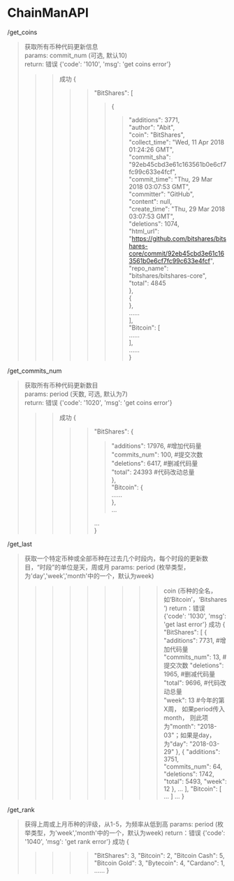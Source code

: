 # ChainManAPI  
  
  
/get_coins  
>获取所有币种代码更新信息  
>params: commit_num (可选, 默认10)  
>return: 错误  {'code': '1010', 'msg': 'get coins error'}  
>>>成功  {  
>>>>>"BitShares": [  
>>>>>>{  
>>>>>>>"additions": 3771,  
>>>>>>>"author": "Abit",  
>>>>>>>"coin": "BitShares",  
>>>>>>>"collect_time": "Wed, 11 Apr 2018 01:24:26 GMT",  
>>>>>>>"commit_sha": "92eb45cbd3e61c163561b0e6cf7fc99c633e4fcf",  
>>>>>>>"commit_time": "Thu, 29 Mar 2018 03:07:53 GMT",  
>>>>>>>"committer": "GitHub",  
>>>>>>>"content": null,  
>>>>>>>"create_time": "Thu, 29 Mar 2018 03:07:53 GMT",  
>>>>>>>"deletions": 1074,  
>>>>>>>"html_url": "https://github.com/bitshares/bitshares-core/commit/92eb45cbd3e61c163561b0e6cf7fc99c633e4fcf",  
>>>>>>>"repo_name": "bitshares/bitshares-core",  
>>>>>>>"total": 4845  
>>>>>>},  
>>>>>>{  
>>>>>>},  
>>>>>>......  
>>>>>],  
>>>>>"Bitcoin": [  
>>>>>>>......  
>>>>>>],  
>>>>......  
>>>}  
>>>
  
/get_commits_num  
>获取所有币种代码更新数目  
>params: period (天数, 可选, 默认为7)  
>return: 错误	{'code': '1020', 'msg': 'get coins error'}  
>>>成功	{  
>>>>>"BitShares": {  
>>>>>>"additions": 17976,   #增加代码量  
>>>>>>"commits_num": 100,   #提交次数  
>>>>>>"deletions": 6417,    #删减代码量  
>>>>>>"total": 24393        #代码改动总量  
>>>>>},   
>>>>>"Bitcoin": {  
>>>>>>......  
>>>>>},   
>>>>>...  
>>>>>  
>>>>>...  
>>>>} 

/get_last
>获取一个特定币种或全部币种在过去几个时段内，每个时段的更新数目，“时段”的单位是天，周或月
>params: period (枚举类型，为'day','week','month'中的一个，默认为week)
>>>>>>>>>coin (币种的全名，如‘Bitcoin’，‘Bitshares’)
>return：错误	{'code': '1030', 'msg': 'get last error'}
>>>成功 {
>>>"BitShares": [
>>>>{
>>>>>>"additions": 7731, #增加代码量
>>>>>>"commits_num": 13, #提交次数
>>>>>>"deletions": 1965, #删减代码量
>>>>>>"total": 9696, 	 #代码改动总量  
>>>>>>"week": 13		 #今年的第X周， 如果period传入month， 则此项为"month": "2018-03"；如果是day，为"day": "2018-03-29"
>>>>}, 
>>>>{
>>>>>>"additions": 3751, 
>>>>>>"commits_num": 64, 
>>>>>>"deletions": 1742, 
>>>>>>"total": 5493, 
>>>>>>"week": 12
>>>>}, 
>>>>...
>>], 
>>"Bitcoin": [
>>>>...
>>]
>>...
>>}

/get_rank
>获得上周或上月币种的评级，从1-5，为频率从低到高
>params: period (枚举类型，为'week','month'中的一个，默认为week)
>return：错误	{'code': '1040', 'msg': 'get rank error'}
>成功 {
>>>>>  "BitShares": 3, 
>>>>>  "Bitcoin": 2, 
>>>>>  "Bitcoin Cash": 5, 
>>>>>  "Bitcoin Gold": 3, 
>>>>>  "Bytecoin": 4, 
>>>>>  "Cardano": 1, 
>>>>>  ......
>>>>>}